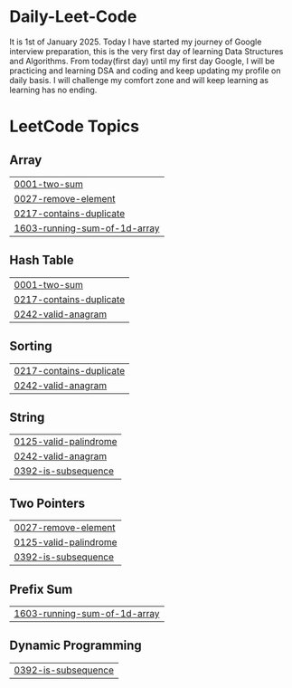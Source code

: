 # Daily-Leet-Code
It is 1st of January 2025. Today I have started my journey of Google interview preparation, this is the very first day of learning Data Structures and Algorithms. From today(first day) until my first day Google, I will be practicing and learning DSA and coding and keep updating my profile on daily basis. I will challenge my comfort zone and will keep learning as learning has no ending. 
<!---LeetCode Topics Start-->
# LeetCode Topics
## Array
|  |
| ------- |
| [0001-two-sum](https://github.com/mujib2660/Daily-Leet-Code/tree/master/0001-two-sum) |
| [0027-remove-element](https://github.com/mujib2660/Daily-Leet-Code/tree/master/0027-remove-element) |
| [0217-contains-duplicate](https://github.com/mujib2660/Daily-Leet-Code/tree/master/0217-contains-duplicate) |
| [1603-running-sum-of-1d-array](https://github.com/MujiburRahman1/Daily-Leet-Code/tree/master/1603-running-sum-of-1d-array) |
## Hash Table
|  |
| ------- |
| [0001-two-sum](https://github.com/mujib2660/Daily-Leet-Code/tree/master/0001-two-sum) |
| [0217-contains-duplicate](https://github.com/mujib2660/Daily-Leet-Code/tree/master/0217-contains-duplicate) |
| [0242-valid-anagram](https://github.com/mujib2660/Daily-Leet-Code/tree/master/0242-valid-anagram) |
## Sorting
|  |
| ------- |
| [0217-contains-duplicate](https://github.com/mujib2660/Daily-Leet-Code/tree/master/0217-contains-duplicate) |
| [0242-valid-anagram](https://github.com/mujib2660/Daily-Leet-Code/tree/master/0242-valid-anagram) |
## String
|  |
| ------- |
| [0125-valid-palindrome](https://github.com/mujib2660/Daily-Leet-Code/tree/master/0125-valid-palindrome) |
| [0242-valid-anagram](https://github.com/mujib2660/Daily-Leet-Code/tree/master/0242-valid-anagram) |
| [0392-is-subsequence](https://github.com/MujiburRahman1/Daily-Leet-Code/tree/master/0392-is-subsequence) |
## Two Pointers
|  |
| ------- |
| [0027-remove-element](https://github.com/mujib2660/Daily-Leet-Code/tree/master/0027-remove-element) |
| [0125-valid-palindrome](https://github.com/mujib2660/Daily-Leet-Code/tree/master/0125-valid-palindrome) |
| [0392-is-subsequence](https://github.com/MujiburRahman1/Daily-Leet-Code/tree/master/0392-is-subsequence) |
## Prefix Sum
|  |
| ------- |
| [1603-running-sum-of-1d-array](https://github.com/MujiburRahman1/Daily-Leet-Code/tree/master/1603-running-sum-of-1d-array) |
## Dynamic Programming
|  |
| ------- |
| [0392-is-subsequence](https://github.com/MujiburRahman1/Daily-Leet-Code/tree/master/0392-is-subsequence) |
<!---LeetCode Topics End-->
